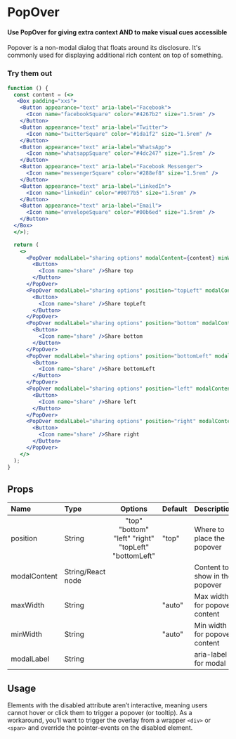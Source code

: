 # PopOver

#### Use PopOver for giving extra context AND to make visual cues accessible

Popover is a non-modal dialog that floats around its disclosure. It's
commonly used for displaying additional rich content on top of something.

### Try them out

```.jsx
function () {
  const content = (<>
   <Box padding="xxs">
    <Button appearance="text" aria-label="Facebook">
      <Icon name="facebookSquare" color="#4267b2" size="1.5rem" />
    </Button>
    <Button appearance="text" aria-label="Twitter">
      <Icon name="twitterSquare" color="#1da1f2" size="1.5rem" />
    </Button>
    <Button appearance="text" aria-label="WhatsApp">
      <Icon name="whatsappSquare" color="#4dc247" size="1.5rem" />
    </Button>
    <Button appearance="text" aria-label="Facebook Messenger">
      <Icon name="messengerSquare" color="#288ef8" size="1.5rem" />
    </Button>
    <Button appearance="text" aria-label="LinkedIn">
      <Icon name="linkedin" color="#0077b5" size="1.5rem" />
    </Button>
    <Button appearance="text" aria-label="Email">
      <Icon name="envelopeSquare" color="#00b6ed" size="1.5rem" />
    </Button>
  </Box>
  </>);

  return (
    <>
      <PopOver modalLabel="sharing options" modalContent={content} minWidth="23em">
        <Button>
          <Icon name="share" />Share top
        </Button>
      </PopOver>
      <PopOver modalLabel="sharing options" position="topLeft" modalContent={content} minWidth="23em">
        <Button>
          <Icon name="share" />Share topLeft
        </Button>
      </PopOver>
      <PopOver modalLabel="sharing options" position="bottom" modalContent={content} minWidth="23em">
        <Button>
          <Icon name="share" />Share bottom
        </Button>
      </PopOver>
      <PopOver modalLabel="sharing options" position="bottomLeft" modalContent={content} minWidth="23em">
        <Button>
          <Icon name="share" />Share bottomLeft
        </Button>
      </PopOver>
      <PopOver modalLabel="sharing options" position="left" modalContent={content} minWidth="23em">
        <Button>
          <Icon name="share" />Share left
        </Button>
      </PopOver>
      <PopOver modalLabel="sharing options" position="right" modalContent={content} minWidth="23em">
        <Button>
          <Icon name="share" />Share right
        </Button>
      </PopOver>
    </>
  );
}
```

## Props

| Name         | Type              |                       Options                        | Default | Description                    |
| :----------- | :---------------- | :--------------------------------------------------: | :------ | :----------------------------- |
| position     | String            | "top" "bottom" "left" "right" "topLeft" "bottomLeft" | "top"   | Where to place the popover     |
| modalContent | String/React node |                                                      |         | Content to show in the popover |
| maxWidth     | String            |                                                      | "auto"  | Max width for popover content  |
| minWidth     | String            |                                                      | "auto"  | Min width for popover content  |
| modalLabel   | String            |                                                      |         | aria-label for modal           |

## Usage

Elements with the disabled attribute aren’t interactive, meaning users cannot
hover or click them to trigger a popover (or tooltip). As a workaround, you’ll
want to trigger the overlay from a wrapper `<div>` or `<span>` and override the
pointer-events on the disabled element.
